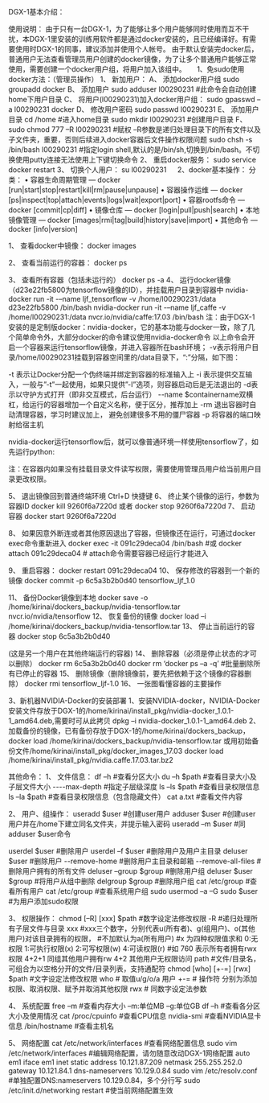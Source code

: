 DGX-1基本介绍：
 
使用说明：
由于只有一台DGX-1，为了能够让多个用户能够同时使用而互不干扰，本DGX-1里安装的训练用软件都是通过docker安装的，且已经编译好。有需要使用时DGX-1的同事，建议添加并使用个人帐号。
由于默认安装完docker后，普通用户无法查看管理员用户创建的docker镜像，为了让多个普通用户能够正常使用，需要创建一个docker用户组，将用户加入该组中。
 
1、免sudo使用docker方法：（管理员操作）
1、	新加用户：
A、	添加docker用户组
sudo groupadd docker
B、	添加用户
sudo adduser l00290231		#此命令会自动创建home下用户目录
C、	将用户(l00290231)加入docker用户组：
sudo gpasswd –a l00290231 docker
D、	修改用户密码 
sudo passwd l00290231
E、	添加用户目录
cd /home 					#进入home目录
sudo mkdir l00290231		#创建用户目录
F、	sudo chmod 777 –R l00290231	#赋权 
–R参数是递归处理目录下的所有文件以及子文件夹，重要，否则后续进入docker容器后文件操作权限问题
sudo chsh -s /bin/bash l00290231	#指定login shell,默认的是/bin/sh,切换到/bin/bash。不切换使用putty连接无法使用上下键切换命令
2、	重启docker服务：
sudo service docker restart
3、	切换个人用户：
su l00290231
 
2、docker基本操作：
分类：
•	容器生命周期管理 — docker [run|start|stop|restart|kill|rm|pause|unpause]
•	容器操作运维 — docker [ps|inspect|top|attach|events|logs|wait|export|port]
•	容器rootfs命令 — docker [commit|cp|diff]
•	镜像仓库 — docker [login|pull|push|search]
•	本地镜像管理 — docker [images|rmi|tag|build|history|save|import]
•	其他命令 — docker [info|version]

1、	查看docker中镜像：
docker images
 
2、	查看当前运行的容器：
docker ps
 
3、	查看所有容器（包括未运行的）
docker ps -a
4、	运行docker镜像（d23e22fb5800为tensorflow镜像的ID），并挂载用户目录到容器中
nvidia-docker run -it -–name ljf_tensorflow -v /home/l00290231:/data d23e22fb5800 /bin/bash
nvidia-docker run -it -–name ljf_caffe -v /home/l00290231:/data nvcr.io/nvidia/caffe:17.03 /bin/bash
注：由于DGX-1安装的是定制版docker：nvidia-docker，它的基本功能与docker一致，除了几个简单命令外，大部分docker的命令建议使用nvidia-docker命令
以上命令会开启一个容器来运行tensorflow镜像，并进入容器所在bash环境；
-v表示将用户目录/home/l00290231挂载到容器空间里的/data目录下，“:”分隔，如下图：
 
-t 表示让Docker分配一个伪终端并绑定到容器的标准输入上
-i 表示提供交互输入，一般与”-t”一起使用，如果只提供”-I”选项，则容器启动后是无法退出的
-d表示以守护方式打开（即非交互模式，后台运行）
--name $containername双横杠，给运行的容器增加一个自定义名称，便于区分，推荐加上 
-rm 退出容器时自动清理容器，学习时建议加上， 避免创建很多不用的僵尸容器
-p 将容器的端口映射给宿主机

nvidia-docker运行tensorflow后，就可以像普通环境一样使用tensorflow了，如先运行python:
 
注：在容器内如果没有挂载目录文件读写权限，需要使用管理员用户给当前用户目录更改权限。
 
5、	退出镜像回到普通终端环境 Ctrl+D 快捷键
6、	终止某个镜像的运行，参数为容器ID
docker kill 9260f6a7220d  或者
docker stop 9260f6a7220d
7、	启动容器
docker start 9260f6a7220d
 
8、	如果因意外断连或者其他原因退出了容器，但镜像还在运行，可通过docker exec命令重新进入
docker exec -it 091c29deca04 /bin/bash	#或
docker attach 091c29deca04			# attach命令需要容器已经运行才能进入
 
9、	重启容器：
docker restart 091c29deca04
10、	保存修改的容器到一个新的镜像
docker commit -p 6c5a3b2b0d40 tensorflow_ljf_1.0
 
11、	备份Docker镜像到本地 
docker save -o /home/kirinai/dockers_backup/nvidia-tensorflow.tar nvcr.io/nvidia/tensorflow
12、	恢复备份的镜像
docker load –i /home/kirinai/dockers_backup/nvidia-tensorflow.tar
13、	停止当前运行的容器
docker stop 6c5a3b2b0d40
 
  (这是另一个用户在其他终端运行的容器)
14、	删除容器（必须是停止状态的才可以删除）
docker rm 6c5a3b2b0d40
docker rm ‘docker ps –a -q’		#批量删除所有已停止的容器
15、	删除镜像（删除镜像前，要先把依赖于这个镜像的容器删除）
docker rmi tensorflow_ljf-1.0
16、	一张图看懂容器的主要操作
 
3、新机器NVIDIA-Docker的安装部署
1、安装NVIDIA-docker，NVIDIA-Docker安装文件存放于DGX-1的/home/kirinai/install_pkg/nvidia-docker_1.0.1-1_amd64.deb,需要时可从此拷贝
dpkg –i nvidia-docker_1.0.1-1_amd64.deb
2、加载备份的镜像，已有备份存放于DGX-1的/home/kirinai/dockers_backup，
docker load /home/kirinai/dockers_backup/nvidia-tensorflow.tar
或用初始备份文件/home/kirinai/install_pkg/docker_images_17.03
docker load /home/kirinai/install_pkg/nvidia.caffe.17.03.tar.bz2


其他命令：
1、	文件信息：
df –h				#查看分区大小
du –h $path		#查看目录大小及子层文件大小
		----max-depth	#指定子层级深度
ls –ls $path		#查看目录权限信息
ls –la $path		#查看目录权限信息（包含隐藏文件）
cat a.txt			#查看文件内容

2、	用户、组操作：
useradd $user 	#创建user用户
adduser $user 	#创建user用户并在/home下建立同名文件夹，并提示输入密码
useradd –m $user #同adduser $user命令

userdel $user 	#删除用户
userdel –f $user	#删除用户及用户主目录
deluser $user 	#删除用户
		--remove-home 	#删除用户主目录和邮箱
		--remove-all-files 	#删除用户拥有的所有文件
deluser –group $group #删除用户组
deluser $user $group 	#将用户从组中删除
delgroup $group 	#删除用户组
cat /etc/group		#查看所有用户
cat /etc/group		#查看系统用户组
sudo usermod –a –G sudo $user	#为用户添加sudo权限


3、	权限操作：
chmod [–R] [xxx] $path #数字设定法修改权限
		-R		#递归处理所有子层文件与目录
		xxx		#xxx三个数字，分别代表u(所有者)、g(组用户)、o(其他用户)对该目录拥有的权限，
#不加默认为a(所有用户)
				#x 为四种权限值求和 0:无权限 1:可执行权限(x) 2:可写权限(w) 4:可读权限(r)
				#如 760 表示所有者拥有rwx权限 4+2+1
							同组其他用户拥有rw 4+2
							其他用户无权限访问
		path		#文件/目录名，可组合为以空格分开的文件/目录列表，支持通配符
chmod [who] [+-=] [rwx] $path	#文字设定法修改权限
		who		# 取值u/g/o/a 用户
		+-=		# 操作符 分别为添加权限、取消权限、赋予并取消其他权限
		rwx		# 同数字设定法参数

4、	系统配置
free –m		#查看内存大小 –m:单位MB –g:单位GB
df –h			#查看各分区大小及使用情况
cat /proc/cpuinfo	#查看CPU信息
nvidia-smi	#查看NVIDIA显卡信息
/bin/hostname		#查看主机名

5、	网络配置
cat /etc/network/interfaces			#查看网络配置信息
sudo vim /etc/network/interfaces		#编辑网络配置，请勿随意改动DGX-1网络配置
auto em1
iface em1 inet static 
address 10.121.87.209
netmask 255.255.252.0
gateway 10.121.84.1
dns-nameservers 10.129.0.84
sudo vim /etc/resolv.conf			#单独配置DNS:nameservers 10.129.0.84，多个分行写
sudo /etc/init.d/networking restart	#使当前网络配置生效
